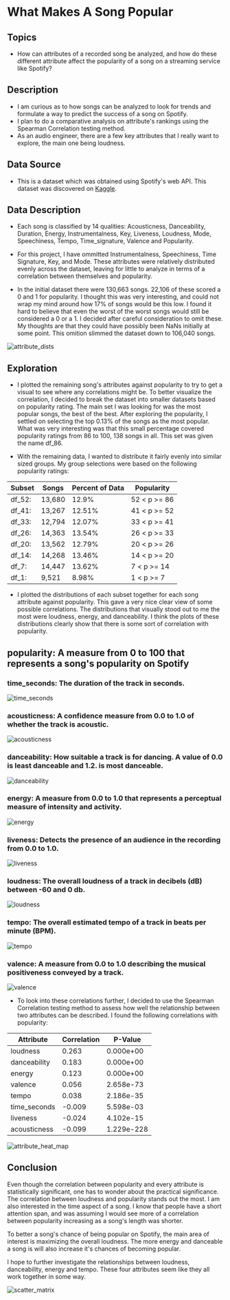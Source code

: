 # What Makes A Song Popular

## Topics

- How can attributes of a recorded song be analyzed, and how do these different attribute affect the popularity of a song on a streaming service like Spotify?

## Description

- I am curious as to how songs can be analyzed to look for trends and formulate a way to predict the success of a song on Spotify.
- I plan to do a comparative analysis on attribute's rankings using the Spearman Correlation testing method.
- As an audio engineer, there are a few key attributes that I really want to explore, the main one being loudness.

## Data Source

- This is a dataset which was obtained using Spotify's web API.  This dataset was discovered on [Kaggle](https://www.kaggle.com/tomigelo/spotify-audio-features/home?select=SpotifyAudioFeaturesNov2018.csv "Title").

## Data Description

- Each song is classified by 14 qualities: Acousticness, Danceability, Duration, Energy, Instrumentalness, Key, Liveness, Loudness, Mode, Speechiness, Tempo, Time_signature, Valence and Popularity.

- For this project, I have ommitted Instrumentalness, Speechiness, Time Signature, Key, and Mode.  These attributes were relatively distributed evenly across the dataset, leaving for little to analyze in terms of a correlation between themselves and popularity.

- In the initial dataset there were 130,663 songs.  22,106 of these scored a 0 and 1 for popularity.  I thought this was very interesting, and could not wrap my mind around how 17% of songs would be this low.  I found it hard to believe that even the worst of the worst songs would still be considered a 0 or a 1.  I decided after careful consideration to omit these.  My thoughts are that they could have possibly been NaNs initially at some point.  This omition slimmed the dataset down to 106,040 songs.

![attribute_dists](/images/attribute_dists.png)

## Exploration

- I plotted the remaining song's attributes against popularity to try to get a visual to see where any correlations might be.  To better visualize the correlation, I decided to break the dataset into smaller datasets based on popularity rating.  The main set I was looking for was the most popular songs, the best of the best.  After exploring the popularity, I settled on selecting the top 0.13% of the songs as the most popular.  What was very interesting was that this small percentage covered popularity ratings from 86 to 100, 138 songs in all.  This set was given the name df_86.

- With the remaining data, I wanted to distribute it fairly evenly into similar sized groups.  My group selections were based on the following popularity ratings:

| Subset   | Songs  | Percent of Data | Popularity   |
| -------- | ------ | --------------- | ------------ |
| df_52:   | 13,680 |       12.9%     | 52 < p >= 86 |
| df_41:   | 13,267 |       12.51%    | 41 < p >= 52 |
| df_33:   | 12,794 |       12.07%    | 33 < p >= 41 |
| df_26:   | 14,363 |       13.54%    | 26 < p >= 33 |
| df_20:   | 13,562 |       12.79%    | 20 < p >= 26 |
| df_14:   | 14,268 |       13.46%    | 14 < p >= 20 |
| df_7:    | 14,447 |       13.62%    | 7 < p >= 14  |
| df_1:    |  9,521 |       8.98%     | 1 < p >= 7   |

- I plotted the distributions of each subset together for each song attribute against popularity.  This gave a very nice clear view of some possible correlations.  The distributions that visually stood out to me the most were loudness, energy, and danceability.  I think the plots of these distributions clearly show that there is some sort of correlation with popularity.

## popularity: A measure from 0 to 100 that represents a song's popularity on Spotify

### time_seconds: The duration of the track in seconds.
![time_seconds](/images/time_seconds.png)

### acousticness: A confidence measure from 0.0 to 1.0 of whether the track is acoustic.
![acousticness](/images/acousticness.png)

### danceability: How suitable a track is for dancing. A value of 0.0 is least danceable and 1.2. is most danceable.
![danceability](/images/danceability.png)

### energy: A measure from 0.0 to 1.0 that represents a perceptual measure of intensity and activity.
![energy](/images/energy.png)

### liveness: Detects the presence of an audience in the recording from 0.0 to 1.0.
![liveness](/images/liveness.png)

### loudness: The overall loudness of a track in decibels (dB) between -60 and 0 db.
![loudness](/images/loudness.png)

### tempo: The overall estimated tempo of a track in beats per minute (BPM).
![tempo](/images/tempo.png)

### valence: A measure from 0.0 to 1.0 describing the musical positiveness conveyed by a track.
![valence](/images/valence.png)



- To look into these correlations further, I decided to use the Spearman Correlation testing method to assess how well the relationship between two attributes can be described.  I found the following correlations with popularity:

| Attribute    | Correlation | P-Value    |
| ------------ | ----------- | ---------- |
| loudness     | 0.263       | 0.000e+00  |
| danceability | 0.183       | 0.000e+00  |
| energy       | 0.123       | 0.000e+00  |
| valence      | 0.056       | 2.658e-73  |
| tempo        | 0.038       | 2.186e-35  |
| time_seconds | -0.009      | 5.598e-03  |
| liveness     | -0.024      | 4.102e-15  |
| acousticness | -0.099      | 1.229e-228 |

![attribute_heat_map](/images/attribute_heat_map.png)

## Conclusion

Even though the correlation between popularity and every attribute is statistically significant, one has to wonder about the practical significance. The correlation between loudness and popularity stands out the most. I am also interested in the time aspect of a song. I know that people have a short attention span, and was assuming I would see more of a correlation between popularity increasing as a song's length was shorter.

To better a song's chance of being popular on Spotify, the main area of interest is maximizing the overall loudness.  The more energy and danceable a song is will also increase it's chances of becoming popular.

I hope to further investigate the relationships between loudness, danceability, energy and tempo.  These four attributes seem like they all work together in some way.

![scatter_matrix](/images/scatter_matrix.png)